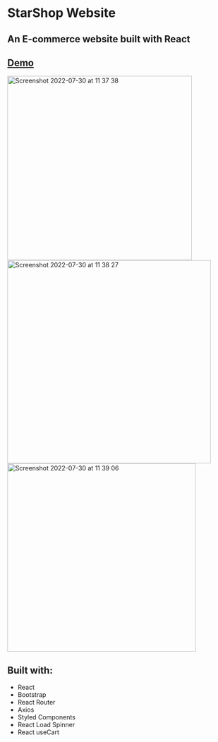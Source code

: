 # StarShop Website

## An E-commerce website built with React

## [Demo](https://starshop-ecommerce-website.netlify.app/)

<img width="418" alt="Screenshot 2022-07-30 at 11 37 38" src="https://user-images.githubusercontent.com/46716968/181902756-2a8d5c97-3c79-4956-9c99-1dbe4c91a9a5.png">
<img width="461" alt="Screenshot 2022-07-30 at 11 38 27" src="https://user-images.githubusercontent.com/46716968/181902761-52717372-ae39-4315-9727-9d8a4a18dff9.png">
<img width="427" alt="Screenshot 2022-07-30 at 11 39 06" src="https://user-images.githubusercontent.com/46716968/181902762-985bc1a6-8ebb-44b1-bc3f-2b833134851d.png">

## Built with:
- React
- Bootstrap
- React Router
- Axios
- Styled Components
- React Load Spinner
- React useCart
